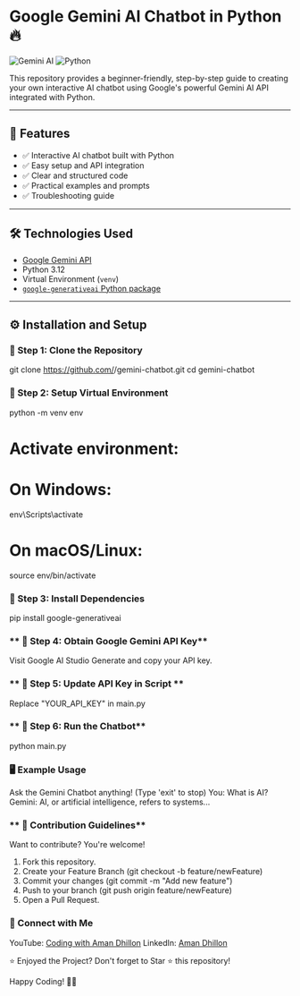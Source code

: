 # Google Gemini AI Chatbot in Python 🔥

![Gemini AI](https://img.shields.io/badge/AI-Google%20Gemini-blueviolet?style=flat-square)
![Python](https://img.shields.io/badge/Python-3.12-blue?style=flat-square)

This repository provides a beginner-friendly, step-by-step guide to creating your own interactive AI chatbot using Google's powerful Gemini AI API integrated with Python.

---

## 🚀 Features

- ✅ Interactive AI chatbot built with Python
- ✅ Easy setup and API integration
- ✅ Clear and structured code
- ✅ Practical examples and prompts
- ✅ Troubleshooting guide

---

## 🛠️ Technologies Used

- [Google Gemini API](https://makersuite.google.com/)
- Python 3.12
- Virtual Environment (`venv`)
- [`google-generativeai` Python package](https://pypi.org/project/google-generativeai/)

---

## ⚙️ Installation and Setup

### **📌 Step 1: Clone the Repository**
git clone https://github.com/<your-github-username>/gemini-chatbot.git
cd gemini-chatbot

### **📌 Step 2:  Setup Virtual Environment**
python -m venv env

# Activate environment:
# On Windows:
env\Scripts\activate

# On macOS/Linux:
source env/bin/activate

### **📌 Step 3: Install Dependencies**
pip install google-generativeai

### ** 📌 Step 4: Obtain Google Gemini API Key**
Visit Google AI Studio
Generate and copy your API key.

### ** 📌 Step 5: Update API Key in Script **
Replace "YOUR_API_KEY" in main.py

### ** 📌 Step 6: Run the Chatbot**
python main.py

### **🖥️ Example Usage**
Ask the Gemini Chatbot anything! (Type 'exit' to stop)
You: What is AI?
Gemini: AI, or artificial intelligence, refers to systems...

### ** 🙌 Contribution Guidelines**
Want to contribute? You're welcome!

1. Fork this repository.
2. Create your Feature Branch (git checkout -b feature/newFeature)
3. Commit your changes (git commit -m "Add new feature")
4. Push to your branch (git push origin feature/newFeature)
5. Open a Pull Request.

### **📱 Connect with Me** 
YouTube: [Coding with Aman Dhillon](https://www.youtube.com/@AmandeepKaurDhillon)
LinkedIn: [Aman Dhillon](https://www.linkedin.com/in/amandeep-kaur-25a60516b/)

⭐ Enjoyed the Project? Don't forget to Star ⭐ this repository!

Happy Coding! 🚀✨

